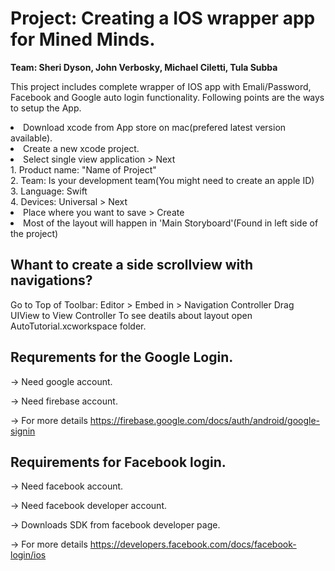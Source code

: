 <h1>Project: Creating a IOS wrapper app for Mined Minds.</h1>
<b>Team: Sheri Dyson, John Verbosky, Michael Ciletti, Tula Subba</b>

This project includes complete wrapper of IOS app with Emali/Password, Facebook and Google auto login functionality. Following points are the ways to setup the App.

<li>Download xcode from App store on mac(prefered latest version available).</li>
<li>Create a new xcode project.</li>
<li>Select single view application > Next</li>
        1. Product name: "Name of Project" <br> 
        2. Team: Is your development team(You might need to create an apple ID) <br>
        3. Language: Swift <br>
        4. Devices: Universal > Next
<li>Place where you want to save > Create</li>
<li>Most of the layout will happen in 'Main Storyboard'(Found in left side of the project)</li>

<h2>Whant to create a side scrollview with navigations?</h2>
Go to Top of Toolbar:
Editor > Embed in > Navigation Controller
Drag UIView to View Controller 
To see deatils about layout open AutoTutorial.xcworkspace folder.

<h2>Requrements for the Google Login.</h2>
 -> Need google account.

 -> Need firebase account.

 -> For more details https://firebase.google.com/docs/auth/android/google-signin

<h2>Requirements for Facebook login.</h2>
-> Need facebook account.

-> Need facebook developer account.

-> Downloads SDK from facebook developer page.

-> For more details https://developers.facebook.com/docs/facebook-login/ios
